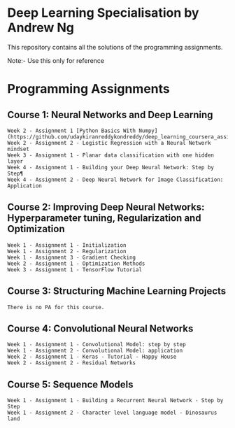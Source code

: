 # Deep Learning Specialisation by Andrew Ng

This repository contains all the solutions of the programming assignments.

Note:- Use this only for reference

# Programming Assignments
  ## Course 1: Neural Networks and Deep Learning

    Week 2 - Assignment 1 [Python Basics With Numpy] (https://github.com/udaykiranreddykondreddy/deep_learning_coursera_assignments/Neural_Networks_and_Deep_Learning/week2/Python+Basics+With+Numpy+v3.ipynb)
    Week 2 - Assignment 2 - Logistic Regression with a Neural Network mindset
    Week 3 - Assignment 1 - Planar data classification with one hidden layer
    Week 4 - Assignment 1 - Building your Deep Neural Network: Step by Step¶
    Week 4 - Assignment 2 - Deep Neural Network for Image Classification: Application
  ## Course 2: Improving Deep Neural Networks: Hyperparameter tuning, Regularization and Optimization

    Week 1 - Assignment 1 - Initialization
    Week 1 - Assignment 2 - Regularization
    Week 1 - Assignment 3 - Gradient Checking
    Week 2 - Assignment 1 - Optimization Methods
    Week 3 - Assignment 1 - TensorFlow Tutorial
  ## Course 3: Structuring Machine Learning Projects

    There is no PA for this course.
  ## Course 4: Convolutional Neural Networks

    Week 1 - Assignment 1 - Convolutional Model: step by step
    Week 1 - Assignment 2 - Convolutional Model: application
    Week 2 - Assignment 1 - Keras - Tutorial - Happy House
    Week 2 - Assignment 2 - Residual Networks
  ## Course 5: Sequence Models

    Week 1 - Assignment 1 - Building a Recurrent Neural Network - Step by Step
    Week 1 - Assignment 2 - Character level language model - Dinosaurus land
